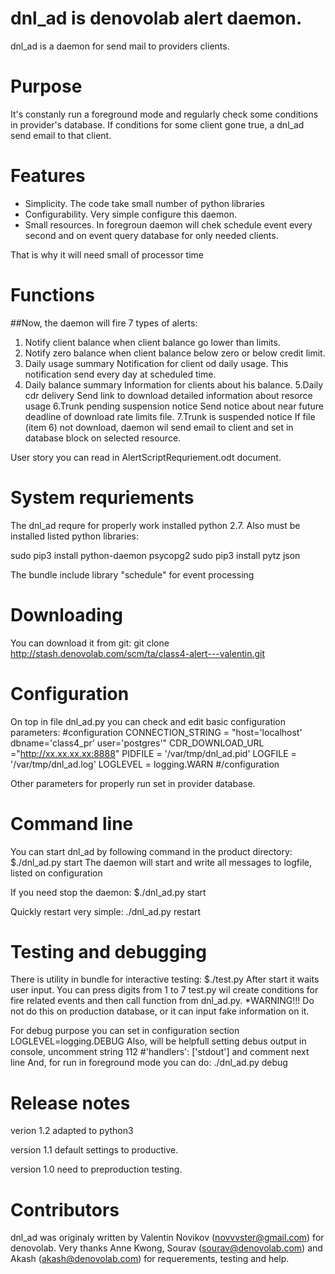 # dnl_ad is denovolab alert daemon.

dnl_ad is a daemon for send mail to providers clients.

# Purpose

It's constanly run a foreground mode and regularly check some conditions in provider's database.
If conditions for some client gone true, a dnl_ad send email to  that client.

# Features

* Simplicity.  The code take small number of python libraries
* Configurability. Very simple configure this daemon.
* Small resources. In foregroun daemon will chek schedule event every second and on event query database for only needed clients.

That is why it will need small of processor time

# Functions

##Now, the daemon will fire 7 types of alerts:
1. Notify client balance
when client balance go lower than limits.
2. Notify zero balance
when client balance below zero or below credit limit.
3. Daily usage summary
Notification for client od daily usage.
This notification send every day at scheduled time.
4. Daily balance summary
Information for clients about his balance.
5.Daily cdr delivery
Send link to download detailed information about resorce usage
6.Trunk pending suspension notice
Send notice about near future deadline of download rate limits file. 
7.Trunk is suspended notice
If file (item 6) not download, daemon wil send email to client and set in database block on selected resource.

User story you can read in AlertScriptRequriement.odt  document.

# System requriements
The dnl_ad requre for properly work installed python 2.7.
Also must be installed listed python libraries:

sudo pip3 install python-daemon
psycopg2
sudo pip3 install pytz
json

The bundle include library "schedule" for event processing


# Downloading

You can download it from git:
git clone http://stash.denovolab.com/scm/ta/class4-alert---valentin.git   

# Configuration

On top in file dnl_ad.py you can check and edit basic configuration parameters:
\#configuration
CONNECTION_STRING = "host='localhost' dbname='class4_pr' user='postgres'"
CDR_DOWNLOAD_URL ="http://xx.xx.xx.xx:8888"
PIDFILE = '/var/tmp/dnl_ad.pid'
LOGFILE = '/var/tmp/dnl_ad.log'
LOGLEVEL = logging.WARN
\#/configuration

Other parameters for properly run set in provider database.

# Command line

You can start dnl_ad  by following command in the product directory:
$./dnl_ad.py start
The daemon will start and write all messages to logfile, listed on configuration

If you need stop the daemon:
$./dnl_ad.py start

Quickly restart very simple:
./dnl_ad.py restart

# Testing and debugging

There is utility in bundle for interactive testing:
$./test.py
After start it waits user input.
You can press digits from 1 to 7
test.py wil create conditions for fire related events and then call function from dnl_ad.py.
*WARNING!!! Do not do this on production  database, or it can input fake information on it.

For debug purpose you can set in configuration section 
LOGLEVEL=logging.DEBUG 
Also, will be helpfull setting debus output in console, uncomment string 112
\#'handlers': ['stdout'] and comment next line
And, for run in foreground mode you can do:
./dnl_ad.py debug
 
# Release notes

verion 1.2 adapted to python3 

version 1.1  default settings to productive.

version 1.0  need to preproduction  testing.

# Contributors

dnl_ad was originaly written by Valentin Novikov (novvvster@gmail.com) for denovolab.
Very thanks Anne Kwong, Sourav (sourav@denovolab.com) and Akash (akash@denovolab.com) for requerements, testing and help.

